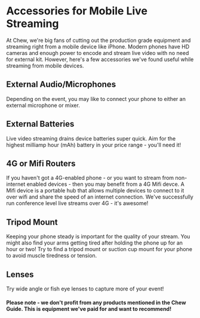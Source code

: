 # Accessories for Mobile Live Streaming

At Chew, we're big fans of cutting out the production grade equipment and streaming right from a mobile device like iPhone. Modern phones have HD cameras and enough power to encode and stream live video with no need for external kit. However, here's a few accessories we've found useful while streaming from mobile devices.

## External Audio/Microphones

Depending on the event, you may like to connect your phone to either an external microphone or mixer.

## External Batteries

Live video streaming drains device batteries super quick. Aim for the highest milliamp hour (mAh) battery in your price range - you'll need it!

## 4G or Mifi Routers

If you haven't got a 4G-enabled phone - or you want to stream from non-internet enabled devices - then you may benefit from a 4G Mifi devce. A Mifi device is a portable hub that allows multiple devices to connect to it over wifi and share the speed of an internet connection. We've successfully run conference level live streams over 4G - it's awesome!

## Tripod Mount

Keeping your phone steady is important for the quality of your stream. You might also find your arms getting tired after holding the phone up for an hour or two! Try to find a tripod mount or suction cup mount for your phone to avoid muscle tiredness or tension.

## Lenses

Try wide angle or fish eye lenses to capture more of your event!

#### Please note - we don't profit from any products mentioned in the Chew Guide. This is equipment we've paid for and want to recommend!




